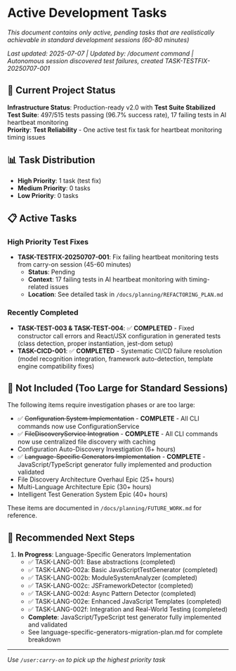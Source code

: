 # Active Development Tasks

*This document contains only active, pending tasks that are realistically achievable in standard development sessions (60-80 minutes)*

*Last updated: 2025-07-07 | Updated by: /document command | Autonomous session discovered test failures, created TASK-TESTFIX-20250707-001*

## 🎯 Current Project Status

**Infrastructure Status**: Production-ready v2.0 with **Test Suite Stabilized**  
**Test Suite**: 497/515 tests passing (96.7% success rate), 17 failing tests in AI heartbeat monitoring  
**Priority**: **Test Reliability** - One active test fix task for heartbeat monitoring timing issues

## 📊 Task Distribution

- **High Priority**: 1 task (test fix)
- **Medium Priority**: 0 tasks  
- **Low Priority**: 0 tasks

## 📋 Active Tasks

### High Priority Test Fixes
- **TASK-TESTFIX-20250707-001**: Fix failing heartbeat monitoring tests from carry-on session (45-60 minutes)
  - **Status**: Pending  
  - **Context**: 17 failing tests in AI heartbeat monitoring with timing-related issues
  - **Location**: See detailed task in `/docs/planning/REFACTORING_PLAN.md`

### Recently Completed
- **TASK-TEST-003 & TASK-TEST-004**: ✅ **COMPLETED** - Fixed constructor call errors and React/JSX configuration in generated tests (class detection, proper instantiation, jest-dom setup)
- **TASK-CICD-001**: ✅ **COMPLETED** - Systematic CI/CD failure resolution (model recognition integration, framework auto-detection, template engine compatibility fixes)

## 🚫 Not Included (Too Large for Standard Sessions)

The following items require investigation phases or are too large:
- ✅ ~~Configuration System Implementation~~ - **COMPLETE** - All CLI commands now use ConfigurationService
- ✅ ~~FileDiscoveryService Integration~~ - **COMPLETE** - All CLI commands now use centralized file discovery with caching
- Configuration Auto-Discovery Investigation (6+ hours)
- ✅ ~~Language-Specific Generators Implementation~~ - **COMPLETE** - JavaScript/TypeScript generator fully implemented and production validated
- File Discovery Architecture Overhaul Epic (25+ hours)
- Multi-Language Architecture Epic (30+ hours)
- Intelligent Test Generation System Epic (40+ hours)

These items are documented in `/docs/planning/FUTURE_WORK.md` for reference.

## 🎯 Recommended Next Steps

1. **In Progress**: Language-Specific Generators Implementation
   - ✅ TASK-LANG-001: Base abstractions (completed)
   - ✅ TASK-LANG-002a: Basic JavaScriptTestGenerator (completed)
   - ✅ TASK-LANG-002b: ModuleSystemAnalyzer (completed)
   - ✅ TASK-LANG-002c: JSFrameworkDetector (completed)
   - ✅ TASK-LANG-002d: Async Pattern Detector (completed)
   - ✅ TASK-LANG-002e: Enhanced JavaScript Templates (completed)
   - ✅ TASK-LANG-002f: Integration and Real-World Testing (completed)
   - **Complete**: JavaScript/TypeScript test generator fully implemented and validated
   - See language-specific-generators-migration-plan.md for complete breakdown

---

*Use `/user:carry-on` to pick up the highest priority task*